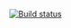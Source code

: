 [![Build status](https://ci.appveyor.com/api/projects/status/ah2qs57owmfsbii9?svg=true)](https://ci.appveyor.com/project/timk-blip/aqa-l-3-1)